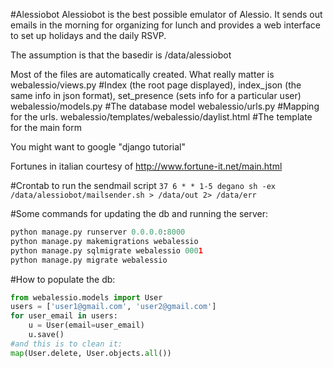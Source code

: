 #Alessiobot
Alessiobot is the best possible emulator of Alessio. It sends out emails in the morning for organizing for lunch and provides a web interface to set up holidays and the daily RSVP.

The assumption is that the basedir is /data/alessiobot

Most of the files are automatically created. What really matter is
webalessio/views.py             #Index (the root page displayed), index\_json (the same info in json format), set\_presence (sets info for a particular user)
webalessio/models.py            #The database model
webalessio/urls.py              #Mapping for the urls.
webalessio/templates/webalessio/daylist.html    #The template for the main form

You might want to google "django tutorial"

Fortunes in italian courtesy of http://www.fortune-it.net/main.html

#Crontab to run the sendmail script
`37 6 * * 1-5 degano sh -ex /data/alessiobot/mailsender.sh > /data/out 2> /data/err`

#Some commands for updating the db and running the server:
```python
python manage.py runserver 0.0.0.0:8000
python manage.py makemigrations webalessio
python manage.py sqlmigrate webalessio 0001
python manage.py migrate webalessio
```

#How to populate the db:
```python
from webalessio.models import User
users = ['user1@gmail.com', 'user2@gmail.com']
for user_email in users:
    u = User(email=user_email)
    u.save()
#and this is to clean it:
map(User.delete, User.objects.all())
```
